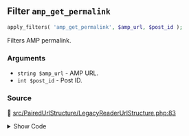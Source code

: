 ## Filter `amp_get_permalink`

```php
apply_filters( 'amp_get_permalink', $amp_url, $post_id );
```

Filters AMP permalink.

### Arguments

* `string $amp_url` - AMP URL.
* `int $post_id` - Post ID.

### Source

:link: [src/PairedUrlStructure/LegacyReaderUrlStructure.php:83](/src/PairedUrlStructure/LegacyReaderUrlStructure.php#L83)

<details>
<summary>Show Code</summary>

```php
$amp_url = apply_filters( 'amp_get_permalink', $amp_url, $post_id );
```

</details>
